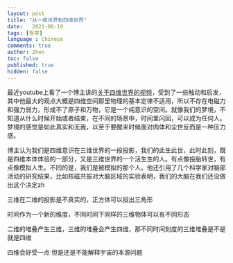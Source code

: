 ```yaml
---
layout: post
title: "从一维世界到四维世界"
date:   2021-06-19
tags: [哲学]
language : Chinese
comments: true
author: Zhen
toc: false
published: true
hidden: false
---
```

最近youtube上看了一个博主讲的[关于四维世界的视频](https://youtu.be/A6SCtIl2S5k)，受到了一些触动和启发，其中他最大的观点大概是四维空间那里物理的基本定律不适用，所以不存在电磁力和强力弱力，形成不了原子和万物，它是一个纯意识的空间。就像我们的梦境，不知道从什么时候开始或者结束，在不同的场景中，时间里闪回，可以成为任何人。梦境的感觉是如此真实和无我，以至于要醒来时候面对肉体和尘世反而是一种压力感。

博主认为我们是四维意识在三维世界的一段投影，我们的此生此世，此时此刻，既是四维本体体验的一部分，又是三维世界的一个活生生的人。有点像投胎转世，有点像模拟人生。不同的是，我们是被模拟的那个人。他还引用了几个科学家对脑部活动的研究结果，比如核磁共振对大脑区域的实验表明，我们的大脑在我们还没做出这个决定zh

三维在二维的投影是不真实的，正方体可以投出三角形

时间作为一个新的维度，不同时间下同样的三维物体可以有不同形态

二维的堆叠产生三维，三维的堆叠会产生四维，那不同时间刻度的三维堆叠是不是就是四维

四维会好受一点 但是还是不能解释宇宙的本源问题
<!--stackedit_data:
eyJoaXN0b3J5IjpbMTEzOTc2MjY2MiwtNTk1Mzk4OTM2LDM3MT
A0NTI4NywtMTM1NzA5OTU3NCwtMTU1MTA0MTcwLC0xNDkzNTk2
NDI1XX0=
-->